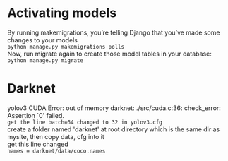 # Activating models  
By running makemigrations, you’re telling Django that you’ve made some changes to your models  
``python manage.py makemigrations polls``  
Now, run migrate again to create those model tables in your database:  
``python manage.py migrate``  


# Darknet  
yolov3 CUDA Error: out of memory darknet: ./src/cuda.c:36: check_error: Assertion `0' failed.  
``get the line batch=64 changed to 32 in yolov3.cfg``  
create a folder named 'darknet' at root directory which is the same dir as mysite, then copy data, cfg into it  
get this line changed  
``names = darknet/data/coco.names``  
